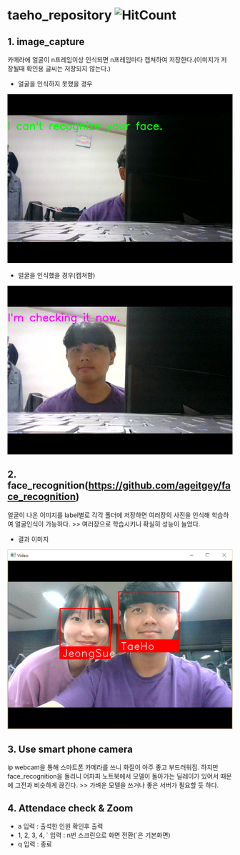 # taeho_repository ![HitCount](http://hits.dwyl.com/KHU-Face-ID/taeho_repository.svg)

## 1. image_capture
카메라에 얼굴이 n프레임이상 인식되면 n프레임마다 캡쳐하여 저장한다.(이미지가 저장될때 확인용 글씨는 저장되지 않는다.)

* 얼굴을 인식하지 못했을 경우

![png](https://github.com/KHU-Face-ID/taeho_repository/blob/master/image/capture/20-03-26_23-53-06.png?raw=true)

* 얼굴을 인식했을 경우(캡쳐함)

![png](https://github.com/KHU-Face-ID/taeho_repository/blob/master/image/capture/20-03-26_23-51-26.png?raw=true)

## 2. face_recognition(https://github.com/ageitgey/face_recognition)
얼굴이 나온 이미지를 label별로 각각 폴더에 저장하면 여러장의 사진을 인식해 학습하여 얼굴인식이 가능하다. >> 여러장으로 학습시키니 확실히 성능이 늘었다.

* 결과 이미지

![png](https://github.com/KHU-Face-ID/taeho_repository/blob/master/image/face_recognition/result.png?raw=true)

## 3. Use smart phone camera
ip webcam을 통해 스마트폰 카메라를 쓰니 화질이 아주 좋고 부드러워짐. 하지만 face_recognition을 돌리니 어차피 노트북에서 모델이 돌아가는 딜레이가 있어서 때문에 그전과 비슷하게 끊긴다. >> 가벼운 모델을 쓰거나 좋은 서버가 필요할 듯 하다.

## 4. Attendace check & Zoom

- a 입력 : 출석한 인원 확인후 출력
- 1, 2, 3, 4, \` 입력 : n번 스크린으로 화면 전환(\`은 기본화면)
- q 입력 : 종료
